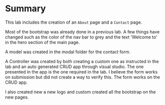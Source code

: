 # Summary
This lab includes the creation of an `About` page and a `Contact` page.

Most of the bootstrap was already done in a previous lab. A few things have changed such as the color of the nav bar to grey and the text 'Welcome to' in the hero section of the main page.

A model was created in the modal folder for the contact form. 

A Controller was created by both creating a custom one as instructed in the lab and an auto generated CRUD app through visual studio. The one presented in the app is the one required in the lab. I believe the form works on submission but did not create a way to verify this. The form works on the CRUD app.

I also created new a new logo and custom created all the bootstrap on the new pages.
